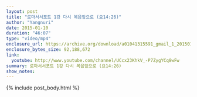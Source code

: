 ```yaml
---
layout: post
title: "로마서서포트 1강 다시 복음앞으로 (요14:26)"
author: "Yangnuri"
date: 2015-01-10
duration: "46:07"
type: "video/mp4"
enclosure_url: https://archive.org/download/a01041315591_gmail_1_201501/%EB%A1%9C%EB%A7%88%EC%84%9C%EC%84%9C%ED%8F%AC%ED%8A%B8%201%EA%B0%95%20%EB%8B%A4%EC%8B%9C%20%EB%B3%B5%EC%9D%8C%EC%95%9E%EC%9C%BC%EB%A1%9C%20%28%EC%9A%94.mp4
enclosure_bytes_size: 92,188,672   
link:
  youtube: http://www.youtube.com/channel/UCcx23KhkV_-P7ZygYCq8wFw
summary: 로마서서포트 1강 다시 복음앞으로 (요14:26)
show_notes:
---
```


{% include post_body.html %}

